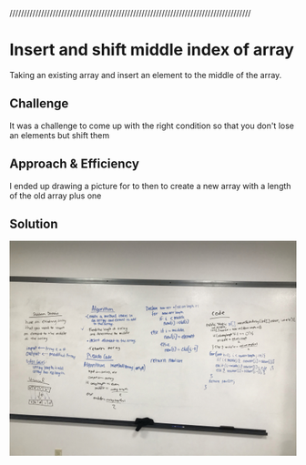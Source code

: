 
////////////////////////////////////////////////////////////////////////////////////
# Insert and shift middle index of array
<!-- Short summary or background information -->
Taking an existing array and insert an element to the middle of the array.
## Challenge
<!-- Description of the challenge -->
It was a challenge to come up with the right condition so that you don't  lose an elements but shift them

## Approach & Efficiency
<!-- What approach did you take? Why? What is the Big O space/time for this approach? -->
I ended up drawing a picture for to then to create a new array with a length of the old array plus one

## Solution
<!-- Embedded whiteboard image -->
![array_shift](../assets/img/array_shift.jpg)